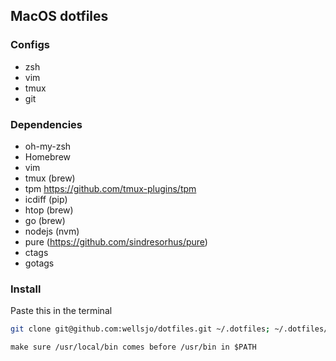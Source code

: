## MacOS dotfiles

### Configs
- zsh
- vim
- tmux
- git

### Dependencies
- oh-my-zsh
- Homebrew
- vim
- tmux (brew)
- tpm https://github.com/tmux-plugins/tpm
- icdiff (pip)
- htop (brew)
- go (brew)
- nodejs (nvm)
- pure (https://github.com/sindresorhus/pure)
- ctags
- gotags

### Install
Paste this in the terminal
```bash
git clone git@github.com:wellsjo/dotfiles.git ~/.dotfiles; ~/.dotfiles/setup
```

```
make sure /usr/local/bin comes before /usr/bin in $PATH
```
